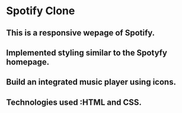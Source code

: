 # Spotify Clone

## This is a responsive wepage of Spotify.
## Implemented styling similar to the Spotyfy homepage.
## Build an integrated music player using icons.
## Technologies used :HTML and CSS.
